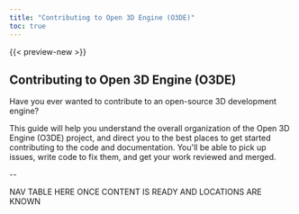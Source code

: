 ```yaml
---
title: "Contributing to Open 3D Engine (O3DE)"
toc: true
---
```


{{< preview-new >}}

## Contributing to Open 3D Engine (O3DE)

Have you ever wanted to contribute to an open-source 3D development engine?

This guide will help you understand the overall organization of the Open 3D Engine (O3DE) project, and direct you to the best places to get started contributing to the code and documentation. You'll be able to pick up issues, write code to fix them, and get your work reviewed and merged.

--

NAV TABLE HERE ONCE CONTENT IS READY AND LOCATIONS ARE KNOWN
